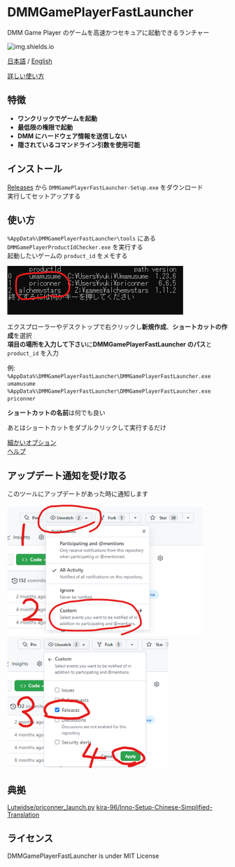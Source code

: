 # DMMGamePlayerFastLauncher

DMM Game Player のゲームを高速かつセキュアに起動できるランチャー

![img.shields.io](https://img.shields.io/github/downloads/fa0311/DMMGamePlayerFastLauncher/total)

[日本語](/README.md) / [English](/README-en.md)

[詳しい使い方](/docs/README-advance.md)

## 特徴

- **ワンクリックでゲームを起動**
- **最低限の権限で起動**
- **DMM にハードウェア情報を送信しない**
- **隠されているコマンドライン引数を使用可能**

## インストール

[Releases](https://github.com/fa0311/DMMGamePlayerFastLauncher/releases) から `DMMGamePlayerFastLauncher-Setup.exe` をダウンロード  
実行してセットアップする

## 使い方

`%AppData%\DMMGamePlayerFastLauncher\tools` にある `DMMGamePlayerProductIdChecker.exe` を実行する  
起動したいゲームの `product_id` をメモする

![screenshot1](docs/img/DMMGamePlayerProductIdChecker1.png)

エクスプローラーやデスクトップで右クリックし**新規作成**、**ショートカットの作成**を選択  
**項目の場所を入力して下さい**に**DMMGamePlayerFastLauncher のパス**と `product_id` を入力

例:  
`%AppData%\DMMGamePlayerFastLauncher\DMMGamePlayerFastLauncher.exe umamusume`  
`%AppData%\DMMGamePlayerFastLauncher\DMMGamePlayerFastLauncher.exe priconner`

**ショートカットの名前**は何でも良い

あとはショートカットをダブルクリックして実行するだけ

[細かいオプション](/docs/README-advance.md#引数)  
[ヘルプ](/docs/README-advance.md#ヘルプ)

## アップデート通知を受け取る

このツールにアップデートがあった時に通知します

<img src="docs/img/subscribe1.png" height="300"><img src="docs/img/subscribe2.png" height="300">

## 典拠

[Lutwidse/priconner_launch.py](https://gist.github.com/Lutwidse/82d8e7a20c96296bc0318f1cb6bf26ee)
[kira-96/Inno-Setup-Chinese-Simplified-Translation](https://github.com/kira-96/Inno-Setup-Chinese-Simplified-Translation)

## ライセンス

DMMGamePlayerFastLauncher is under MIT License
